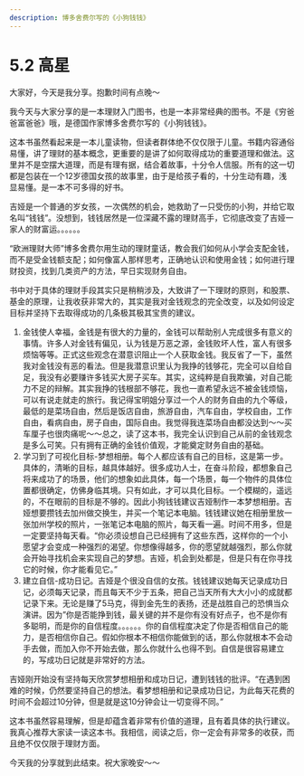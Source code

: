 ```yaml
---
description: 博多舍费尔写的《小狗钱钱》
---
```


# 5.2 高星

大家好，今天是我分享。抱歉时间有点晚～

我今天与大家分享的是一本理财入门图书，也是一本非常经典的图书。不是《穷爸爸富爸爸》哦，是德国作家博多舍费尔写的《小狗钱钱》。

这本书虽然看起来是一本儿童读物，但读者群体绝不仅仅限于儿童。书籍内容通俗易懂，讲了理财的基本概念，更重要的是讲了如何取得成功的重要道理和做法。这里并不是空摆大道理，而是有理有据，结合着故事，十分令人信服。所有的这一切都是包装在一个12岁德国女孩的故事里，由于是给孩子看的，十分生动有趣，浅显易懂。是一本不可多得的好书。

吉娅是一个普通的岁女孩，一次偶然的机会，她救助了一只受伤的小狗，并给它取名叫“钱钱”。没想到，钱钱居然是一位深藏不露的理财高手，它彻底改变了吉娅一家人的财富运。。。。。。

“欧洲理财大师”博多舍费尔用生动的理财童话，教会我们如何从小学会支配金钱，而不是受金钱额支配；如何像富人那样思考，正确地认识和使用金钱；如何进行理财投资，找到几类资产的方法，早日实现财务自由。

书中对于具体的理财手段其实只是稍稍涉及，大致讲了一下理财的原则，和股票、基金的原理，让我收获非常大的，其实是我对金钱观念的完全改变，以及如何设定目标并坚持下去取得成功的几条极其极其宝贵的建议。

1. 金钱使人幸福，金钱是有很大的力量的，金钱可以帮助别人完成很多有意义的事情。许多人对金钱有偏见，认为钱是万恶之源，金钱败坏人性，富人有很多烦恼等等。正式这些观念在潜意识阻止一个人获取金钱。我反省了一下，虽然我对金钱没有恶的看法。但是我潜意识里认为我挣的钱够花，完全可以自给自足，我没有必要赚许多钱买大房子买车。其实，这纯粹是自我欺骗，对自己能力不足的辩解。其实我挣的钱根部不够花，我也一直希望永远不被金钱烦恼，可以有说走就走的旅行。我记得宝明姐分享过一个人的财务自由的九个等级，最低的是菜场自由，然后是饭店自由，旅游自由，汽车自由，学校自由，工作自由，看病自由，房子自由，国际自由。我觉得我连菜场自由都没达到～～买车厘子也很肉痛呢～～总之，读了这本书，我完全认识到自己从前的金钱观念是多么可笑。只有拥有正确的金钱价值观，才能奠定财务自由的基础。 
2. 学习到了可视化目标-梦想相册。每个人都应该有自己的目标，这是第一步。具体的，清晰的目标，越具体越好。很多成功人士，在奋斗阶段，都想象自己将来成功了的场景，他们的想象如此具体，每一个场景，每一个物件的具体位置都很确定，仿佛身临其境。只有如此，才可以具化目标。一个模糊的，遥远的，不在眼前的目标是不够的。因此小狗钱钱建议吉娅制作一本梦想相册。吉娅想要攒钱去加州做交换生，并买一个笔记本电脑。钱钱建议她在相册里放一张加州学校的照片，一张笔记本电脑的照片，每天看一遍。时间不用多，但是一定要坚持每天看。“你必须设想自己已经拥有了这些东西，这样你的一个小愿望才会变成一种强烈的渴望。你想像得越多，你的愿望就越强烈，那么你就会开始寻找机会来实现自己的梦想。吉娅，机会到处都是，但是只有在你寻找它的时候，你才能看见它。” 
3. 建立自信-成功日记。吉娅是个很没自信的女孩。钱钱建议她每天记录成功日记，必须每天记录，而且每天不少于五条，把自己当天所有大大小小的成就都记录下来。无论是赚了5马克，得到金先生的表扬，还是战胜自己的恐惧当众演讲。因为”你是否能挣到钱，最关键的并不是你有没有好点子，也不是你有多聪明，而是你的自信程度。。。。。。你的自信程度决定了你是否相信自己的能力，是否相信你自己。假如你根本不相信你能做到的话，那么你就根本不会动手去做，而加入你不开始去做，那么你就什么也得不到。自信是很容易建立的，写成功日记就是非常好的方法。

吉娅刚开始没有坚持每天欣赏梦想相册和成功日记，遭到钱钱的批评。“在遇到困难的时候，仍然要坚持自己的想法。看梦想相册和记录成功日记，为此每天花费的时间不会超过10分钟，但是就是这10分钟会让一切变得不同。”

这本书虽然容易理解，但是却蕴含着非常有价值的道理，且有着具体的执行建议。我真心推荐大家读一读这本书。我相信，阅读之后，你一定会有非常多的收获，而且绝不仅仅限于理财方面。

今天我的分享就到此结束。祝大家晚安～～

